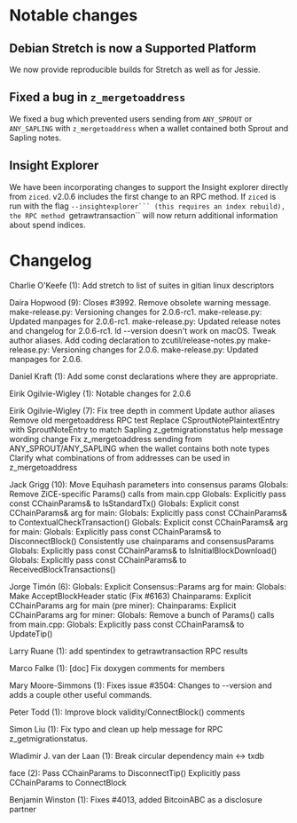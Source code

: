 Notable changes
===============

Debian Stretch is now a Supported Platform
------------------------------------------

We now provide reproducible builds for Stretch as well as for Jessie.


Fixed a bug in ``z_mergetoaddress``
-----------------------------------

We fixed a bug which prevented users sending from ``ANY_SPROUT`` or ``ANY_SAPLING``
with ``z_mergetoaddress`` when a wallet contained both Sprout and Sapling notes.


Insight Explorer
----------------

We have been incorporating changes to support the Insight explorer directly from
``ziced``. v2.0.6 includes the first change to an RPC method. If ``ziced`` is
run with the flag ``--insightexplorer``` (this requires an index rebuild), the
RPC method ``getrawtransaction`` will now return additional information about
spend indices.

Changelog
=========

Charlie O'Keefe (1):
      Add stretch to list of suites in gitian linux descriptors

Daira Hopwood (9):
      Closes #3992. Remove obsolete warning message.
      make-release.py: Versioning changes for 2.0.6-rc1.
      make-release.py: Updated manpages for 2.0.6-rc1.
      make-release.py: Updated release notes and changelog for 2.0.6-rc1.
      ld --version doesn't work on macOS.
      Tweak author aliases.
      Add coding declaration to zcutil/release-notes.py
      make-release.py: Versioning changes for 2.0.6.
      make-release.py: Updated manpages for 2.0.6.

Daniel Kraft (1):
      Add some const declarations where they are appropriate.

Eirik Ogilvie-Wigley (1):
      Notable changes for 2.0.6

Eirik Ogilvie-Wigley (7):
      Fix tree depth in comment
      Update author aliases
      Remove old mergetoaddress RPC test
      Replace CSproutNotePlaintextEntry with SproutNoteEntry to match Sapling
      z_getmigrationstatus help message wording change
      Fix z_mergetoaddress sending from ANY_SPROUT/ANY_SAPLING when the wallet contains both note types
      Clarify what combinations of from addresses can be used in z_mergetoaddress

Jack Grigg (10):
      Move Equihash parameters into consensus params
      Globals: Remove ZiCE-specific Params() calls from main.cpp
      Globals: Explicitly pass const CChainParams& to IsStandardTx()
      Globals: Explicit const CChainParams& arg for main:
      Globals: Explicitly pass const CChainParams& to ContextualCheckTransaction()
      Globals: Explicit const CChainParams& arg for main:
      Globals: Explicitly pass const CChainParams& to DisconnectBlock()
      Consistently use chainparams and consensusParams
      Globals: Explicitly pass const CChainParams& to IsInitialBlockDownload()
      Globals: Explicitly pass const CChainParams& to ReceivedBlockTransactions()

Jorge Timón (6):
      Globals: Explicit Consensus::Params arg for main:
      Globals: Make AcceptBlockHeader static (Fix #6163)
      Chainparams: Explicit CChainParams arg for main (pre miner):
      Chainparams: Explicit CChainParams arg for miner:
      Globals: Remove a bunch of Params() calls from main.cpp:
      Globals: Explicitly pass const CChainParams& to UpdateTip()

Larry Ruane (1):
      add spentindex to getrawtransaction RPC results

Marco Falke (1):
      [doc] Fix doxygen comments for members

Mary Moore-Simmons (1):
      Fixes issue #3504: Changes to --version and adds a couple other useful commands.

Peter Todd (1):
      Improve block validity/ConnectBlock() comments

Simon Liu (1):
      Fix typo and clean up help message for RPC z_getmigrationstatus.

Wladimir J. van der Laan (1):
      Break circular dependency main ↔ txdb

face (2):
      Pass CChainParams to DisconnectTip()
      Explicitly pass CChainParams to ConnectBlock

Benjamin Winston (1):
      Fixes #4013, added BitcoinABC as a disclosure partner

